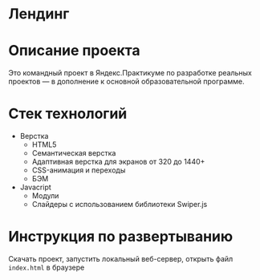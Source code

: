 
# Лендинг

# Описание проекта
Это командный проект в Яндекс.Практикуме по разработке реальных проектов — в дополнение к основной образовательной программе.

# Стек технологий
- Верстка
  * HTML5
  * Семантическая верстка
  * Адаптивная верстка для экранов от 320 до 1440+
  * CSS-анимация и переходы
  * БЭМ
- Javacript
  * Модули
  * Слайдеры с использованием библиотеки Swiper.js


# Инструкция по развертыванию

Скачать проект, запустить локальный веб-сервер, открыть файл `index.html` в браузере

